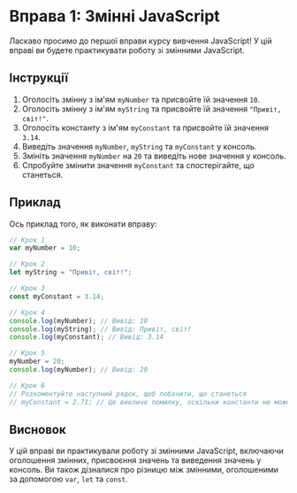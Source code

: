 # Вправа 1: Змінні JavaScript

Ласкаво просимо до першої вправи курсу вивчення JavaScript! У цій вправі ви будете практикувати роботу зі змінними JavaScript.

## Інструкції

1. Оголосіть змінну з ім'ям `myNumber` та присвойте їй значення `10`.
2. Оголосіть змінну з ім'ям `myString` та присвойте їй значення `"Привіт, світ!"`.
3. Оголосіть константу з ім'ям `myConstant` та присвойте їй значення `3.14`.
4. Виведіть значення `myNumber`, `myString` та `myConstant` у консоль.
5. Змініть значення `myNumber` на `20` та виведіть нове значення у консоль.
6. Спробуйте змінити значення `myConstant` та спостерігайте, що станеться.

## Приклад

Ось приклад того, як виконати вправу:

```javascript
// Крок 1
var myNumber = 10;

// Крок 2
let myString = "Привіт, світ!";

// Крок 3
const myConstant = 3.14;

// Крок 4
console.log(myNumber); // Вивід: 10
console.log(myString); // Вивід: Привіт, світ!
console.log(myConstant); // Вивід: 3.14

// Крок 5
myNumber = 20;
console.log(myNumber); // Вивід: 20

// Крок 6
// Розкоментуйте наступний рядок, щоб побачити, що станеться
// myConstant = 2.71; // Це викличе помилку, оскільки константи не можна переназначати
```

## Висновок

У цій вправі ви практикували роботу зі змінними JavaScript, включаючи оголошення змінних, присвоєння значень та виведення значень у консоль. Ви також дізналися про різницю між змінними, оголошеними за допомогою `var`, `let` та `const`.
